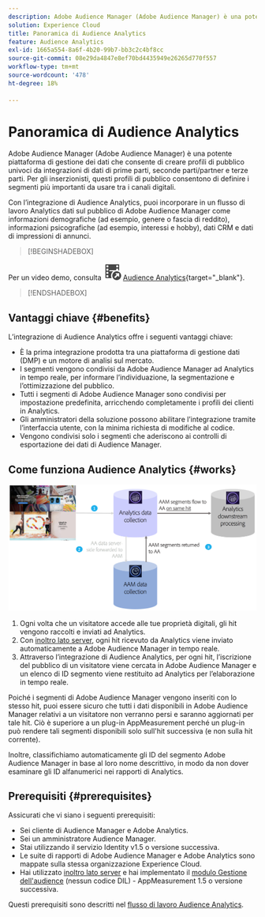 ```yaml
---
description: Adobe Audience Manager (Adobe Audience Manager) è una potente piattaforma di gestione dei dati che consente di creare profili di pubblico univoci da integrazioni di dati di prime parti, seconde parti/partner e terze parti. Per gli inserzionisti, questi profili di pubblico consentono di definire i segmenti più importanti da usare tra i canali digitali.
solution: Experience Cloud
title: Panoramica di Audience Analytics
feature: Audience Analytics
exl-id: 1665a554-8a6f-4b20-99b7-bb3c2c4bf8cc
source-git-commit: 08e29da4847e8ef70bd4435949e26265d770f557
workflow-type: tm+mt
source-wordcount: '478'
ht-degree: 18%

---
```


# Panoramica di Audience Analytics

Adobe Audience Manager (Adobe Audience Manager) è una potente piattaforma di gestione dei dati che consente di creare profili di pubblico univoci da integrazioni di dati di prime parti, seconde parti/partner e terze parti. Per gli inserzionisti, questi profili di pubblico consentono di definire i segmenti più importanti da usare tra i canali digitali.

Con l’integrazione di Audience Analytics, puoi incorporare in un flusso di lavoro Analytics dati sul pubblico di Adobe Audience Manager come informazioni demografiche (ad esempio, genere o fascia di reddito), informazioni psicografiche (ad esempio, interessi e hobby), dati CRM e dati di impressioni di annunci.


>[!BEGINSHADEBOX]

Per un video demo, consulta ![VideoCheckedOut](/help/assets/icons/VideoCheckedOut.svg) [Audience Analytics](https://video.tv.adobe.com/v/25450?quality=12&learn=on){target="_blank"}.

>[!ENDSHADEBOX]


## Vantaggi chiave {#benefits}

L’integrazione di Audience Analytics offre i seguenti vantaggi chiave:

* È la prima integrazione prodotta tra una piattaforma di gestione dati (DMP) e un motore di analisi sul mercato.
* I segmenti vengono condivisi da Adobe Audience Manager ad Analytics in tempo reale, per informare l’individuazione, la segmentazione e l’ottimizzazione del pubblico.
* Tutti i segmenti di Adobe Audience Manager sono condivisi per impostazione predefinita, arricchendo completamente i profili dei clienti in Analytics.
* Gli amministratori della soluzione possono abilitare l’integrazione tramite l’interfaccia utente, con la minima richiesta di modifiche al codice.
* Vengono condivisi solo i segmenti che aderiscono ai controlli di esportazione dei dati di Audience Manager.

## Come funziona Audience Analytics {#works}

![](assets/mc-aud-dataflow.png)

1. Ogni volta che un visitatore accede alle tue proprietà digitali, gli hit vengono raccolti e inviati ad Analytics.
1. Con [inoltro lato server](/help/admin/admin/c-manage-report-suites/c-edit-report-suites/general/c-server-side-forwarding/ssf.md), ogni hit ricevuto da Analytics viene inviato automaticamente a Adobe Audience Manager in tempo reale.
1. Attraverso l’integrazione di Audience Analytics, per ogni hit, l’iscrizione del pubblico di un visitatore viene cercata in Adobe Audience Manager e un elenco di ID segmento viene restituito ad Analytics per l’elaborazione in tempo reale.

Poiché i segmenti di Adobe Audience Manager vengono inseriti con lo stesso hit, puoi essere sicuro che tutti i dati disponibili in Adobe Audience Manager relativi a un visitatore non verranno persi e saranno aggiornati per tale hit. Ciò è superiore a un plug-in AppMeasurement perché un plug-in può rendere tali segmenti disponibili solo sull&#39;hit successiva (e non sulla hit corrente).

Inoltre, classifichiamo automaticamente gli ID del segmento Adobe Audience Manager in base al loro nome descrittivo, in modo da non dover esaminare gli ID alfanumerici nei rapporti di Analytics.

## Prerequisiti {#prerequisites}

Assicurati che vi siano i seguenti prerequisiti:

* Sei cliente di Audience Manager e Adobe Analytics.
* Sei un amministratore Audience Manager.
* Stai utilizzando il servizio Identity v1.5 o versione successiva.
* Le suite di rapporti di Adobe Audience Manager e Adobe Analytics sono mappate sulla stessa organizzazione Experience Cloud.
* Hai utilizzato [inoltro lato server](/help/admin/admin/c-manage-report-suites/c-edit-report-suites/general/c-server-side-forwarding/ssf.md) e hai implementato il [modulo Gestione dell&#39;audience](https://experienceleague.adobe.com/docs/audience-manager/user-guide/implementation-integration-guides/integration-other-solutions/audience-management-module.html?lang=it) (nessun codice DIL) - AppMeasurement 1.5 o versione successiva.

Questi prerequisiti sono descritti nel [flusso di lavoro Audience Analytics](/help/integrate/c-audience-analytics/c-workflow/audiences-workflow.md).
